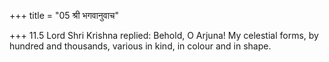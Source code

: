+++
title = "05 श्री भगवानुवाच"

+++
11.5 Lord Shri Krishna replied: Behold, O Arjuna! My celestial forms, by
hundred and thousands, various in kind, in colour and in shape.
